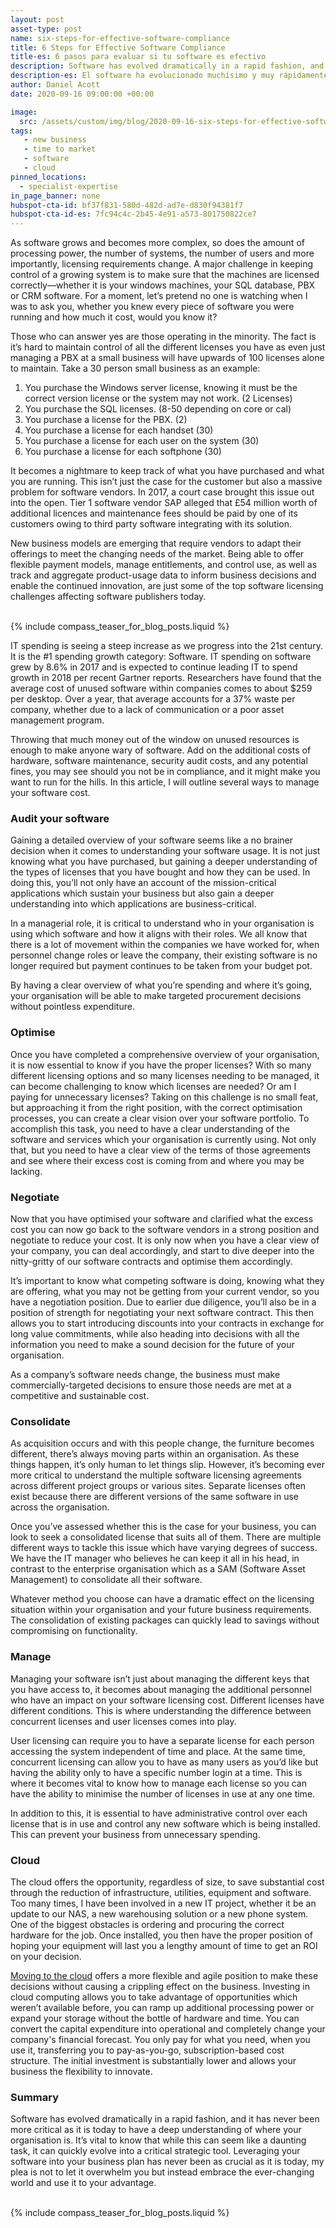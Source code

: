 ```yaml
---
layout: post
asset-type: post
name: six-steps-for-effective-software-compliance
title: 6 Steps for Effective Software Compliance
title-es: 6 pasos para evaluar si tu software es efectivo 
description: Software has evolved dramatically in a rapid fashion, and it has never been more critical as it is today to have a deep understanding of where your organisation is.
description-es: El software ha evolucionado muchísimo y muy rápidamente. Por eso hoy en día es tan necesario e importante tener un conocimiento profundo de cual es el nivel de madurez de tu organización. 
author: Daniel Acott
date: 2020-09-16 09:00:00 +00:00

image:
  src: /assets/custom/img/blog/2020-09-16-six-steps-for-effective-software-compliance/The_challenge_of_being_complient_with_your_software.jpg
tags:
   - new business
   - time to market
   - software
   - cloud
pinned_locations:
  - specialist-expertise
in_page_banner: none
hubspot-cta-id: bf37f831-580d-482d-ad7e-d830f94381f7
hubspot-cta-id-es: 7fc94c4c-2b45-4e91-a573-801750822ce7
---
```


As software grows and becomes more complex, so does the amount of processing power, the number of systems, the number of users and more importantly, licensing requirements change. A major challenge in keeping control of a growing system is to make sure that the machines are licensed correctly—whether it is your windows machines, your SQL database, PBX or CRM software. For a moment, let’s pretend no one is watching when I was to ask you, whether you knew every piece of software you were running and how much it cost, would you know it? 

Those who can answer yes are those operating in the minority. The fact is it’s hard to maintain control of all the different licenses you have as even just managing a PBX at a small business will have upwards of 100 licenses alone to maintain. Take a 30 person small business as an example:

<ol> 
<li> You purchase the Windows server license, knowing it must be the correct version license or the system may not work. (2 Licenses) </li>
<li> You purchase the SQL licenses. (8-50 depending on core or cal) </li> 
<li> You purchase a license for the PBX. (2) </li>
<li> You purchase a license for each handset (30) </li>
<li> You purchase a license for each user on the system (30) </li>
<li> You purchase a license for each softphone (30) </li>
</ol>

It becomes a nightmare to keep track of what you have purchased and what you are running. This isn’t just the case for the customer but also a massive problem for software vendors. In 2017, a court case brought this issue out into the open. Tier 1 software vendor SAP alleged that £54 million worth of additional licences and maintenance fees should be paid by one of its customers owing to third party software integrating with its solution.

New business models are emerging that require vendors to adapt their offerings to meet the changing needs of the market. Being able to offer flexible payment models, manage entitlements, and control use, as well as track and aggregate product-usage data to inform business decisions and enable the continued innovation, are just some of the top software licensing challenges affecting software publishers today.

<br>
{% include compass_teaser_for_blog_posts.liquid %}
<br>

IT spending is seeing a steep increase as we progress into the 21st century. It is the #1 spending growth category: Software. IT spending on software grew by 8.6% in 2017 and is expected to continue leading IT to spend growth in 2018 per recent Gartner reports. Researchers have found that the average cost of unused software within companies comes to about $259 per desktop. Over a year, that average accounts for a 37% waste per company, whether due to a lack of communication or a poor asset management program.

Throwing that much money out of the window on unused resources is enough to make anyone wary of software. Add on the additional costs of hardware, software maintenance, security audit costs, and any potential fines, you may see should you not be in compliance, and it might make you want to run for the hills. In this article, I will outline several ways to manage your software cost.

### Audit your software

Gaining a detailed overview of your software seems like a no brainer decision when it comes to understanding your software usage. It is not just knowing what you have purchased, but gaining a deeper understanding of the types of licenses that you have bought and how they can be used. In doing this, you’ll not only have an account of the mission-critical applications which sustain your business but also gain a deeper understanding into which applications are business-critical. 

In a managerial role, it is critical to understand who in your organisation is using which software and how it aligns with their roles. We all know that there is a lot of movement within the companies we have worked for, when personnel change roles or leave the company, their existing software is no longer required but payment continues to be taken from your budget pot. 

By having a clear overview of what you’re spending and where it’s going, your organisation will be able to make targeted procurement decisions without pointless expenditure.

### Optimise 

Once you have completed a comprehensive overview of your organisation, it is now essential to know if you have the proper licenses? With so many different licensing options and so many licenses needing to be managed, it can become challenging to know which licenses are needed? Or am I paying for unnecessary licenses? Taking on this challenge is no small feat, but approaching it from the right position, with the correct optimisation processes, you can create a clear vision over your software portfolio. To accomplish this task, you need to have a clear understanding of the software and services which your organisation is currently using. Not only that, but you need to have a clear view of the terms of those agreements and see where their excess cost is coming from and where you may be lacking.


### Negotiate 

Now that you have optimised your software and clarified what the excess cost you can now go back to the software vendors in a strong position and negotiate to reduce your cost. It is only now when you have a clear view of your company, you can deal accordingly, and start to dive deeper into the nitty-gritty of our software contracts and optimise them accordingly. 

It’s important to know what competing software is doing, knowing what they are offering, what you may not be getting from your current vendor, so you have a negotiation position. Due to earlier due diligence, you’ll also be in a position of strength for negotiating your next software contract. This then allows you to start introducing discounts into your contracts in exchange for long value commitments, while also heading into decisions with all the information you need to make a sound decision for the future of your organisation. 

As a company’s software needs change, the business must make commercially-targeted decisions to ensure those needs are met at a competitive and sustainable cost.

### Consolidate

As acquisition occurs and with this people change, the furniture becomes different, there’s always moving parts within an organisation. As these things happen, it’s only human to let things slip. However, it’s becoming ever more critical to understand the multiple software licensing agreements across different project groups or various sites. Separate licenses often exist because there are different versions of the same software in use across the organisation.

Once you’ve assessed whether this is the case for your business, you can look to seek a consolidated license that suits all of them. There are multiple different ways to tackle this issue which have varying degrees of success. We have the IT manager who believes he can keep it all in his head, in contrast to the enterprise organisation which as a SAM (Software Asset Management) to consolidate all their software. 

Whatever method you choose can have a dramatic effect on the licensing situation within your organisation and your future business requirements. The consolidation of existing packages can quickly lead to savings without compromising on functionality.

### Manage

Managing your software isn’t just about managing the different keys that you have access to, it becomes about managing the additional personnel who have an impact on your software licensing cost. Different licenses have different conditions. This is where understanding the difference between concurrent licenses and user licenses comes into play. 

User licensing can require you to have a separate license for each person accessing the system independent of time and place. At the same time, concurrent licensing can allow you to have as many users as you’d like but having the ability only to have a specific number login at a time. This is where it becomes vital to know how to manage each license so you can have the ability to minimise the number of licenses in use at any one time.

In addition to this, it is essential to have administrative control over each license that is in use and control any new software which is being installed. This can prevent your business from unnecessary spending. 

### Cloud

The cloud offers the opportunity, regardless of size, to save substantial cost through the reduction of infrastructure, utilities, equipment and software. Too many times, I have been involved in a new IT project, whether it be an update to our NAS, a new warehousing solution or a new phone system. One of the biggest obstacles is ordering and procuring the correct hardware for the job. Once installed, you then have the proper position of hoping your equipment will last you a lengthy amount of time to get an ROI on your decision. 

[Moving to the cloud](https://codurance.com/2020/09/21/when-lift-and-shift-is-the-answer/) offers a more flexible and agile position to make these decisions without causing a crippling effect on the business. Investing in cloud computing allows you to take advantage of opportunities which weren’t available before, you can ramp up additional processing power or expand your storage without the bottle of hardware and time. You can convert the capital expenditure into operational and completely change your company's financial forecast. You only pay for what you need, when you use it, transferring you to pay-as-you-go, subscription-based cost structure. The initial investment is substantially lower and allows your business the flexibility to innovate. 

### Summary

Software has evolved dramatically in a rapid fashion, and it has never been more critical as it is today to have a deep understanding of where your organisation is. It’s vital to know that while this can seem like a daunting task, it can quickly evolve into a critical strategic tool. Leveraging your software into your business plan has never been as crucial as it is today, my plea is not to let it overwhelm you but instead embrace the ever-changing world and use it to your advantage.

<br>
{% include compass_teaser_for_blog_posts.liquid %}

